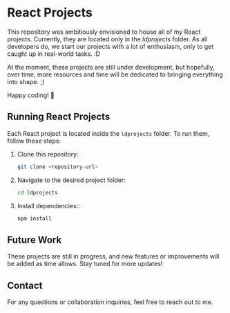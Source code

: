 # React Projects

This repository was ambitiously envisioned to house all of my React projects. Currently, they are located only in the _ldprojects_ folder. As all developers do, we start our projects with a lot of enthusiasm, only to get caught up in real-world tasks. :D

At the moment, these projects are still under development, but hopefully, over time, more resources and time will be dedicated to bringing everything into shape. ;)

Happy coding! 🚀

## Running React Projects

Each React project is located inside the `ldprojects` folder. To run them, follow these steps:

1. Clone this repository:

    ```bash
    git clone <repository-url>
    ```

2. Navigate to the desired project folder:

    ```bash
    cd ldprojects
    ```

3. Install dependencies::

    ```bash
    npm install
    ```

## Future Work

These projects are still in progress, and new features or improvements will be added as time allows. Stay tuned for more updates!

## Contact

For any questions or collaboration inquiries, feel free to reach out to me.
